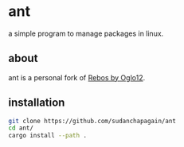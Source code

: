 # ant

a simple program to manage packages in linux.

## about

ant is a personal fork of [Rebos by Oglo12](https://gitlab.com/Oglo12/rebos).

## installation

```sh
git clone https://github.com/sudanchapagain/ant
cd ant/
cargo install --path .
```
